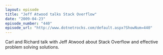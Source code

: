 ```yaml
---
layout: episode
title: "Jeff Atwood talks Stack Overflow"
date: "2009-04-23"
episode_number: "440"
episode_url: "http://www.dotnetrocks.com/default.aspx?ShowNum=440"
---
```


Carl and Richard talk with Jeff Atwood about Stack Overflow and effective problem solving solutions.
